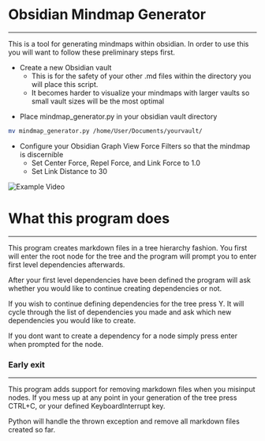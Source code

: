 # Obsidian Mindmap Generator
---

This is a tool for generating mindmaps within obsidian. In order to use this you will want to follow these preliminary steps first.

* Create a new Obsidian vault
	* This is for the safety of your other .md files within the directory you will place this script.
	* It becomes harder to visualize your mindmaps with larger vaults so small vault sizes will be the most optimal

- Place mindmap_generator.py in your obsidian vault directory
```bash
mv mindmap_generator.py /home/User/Documents/yourvault/
```
- Configure your Obsidian Graph View Force Filters so that the mindmap is discernible
	- Set Center Force, Repel Force, and Link Force to 1.0
	- Set Link Distance to 30

![Example Video](https://github.com/matthewscullydev/obsidian_trainer/assets/26017402/ebb4d522-2f88-4a53-8afa-047ab2aa9a63)
# What this program does
---

This program creates markdown files in a tree hierarchy fashion. You first will enter the root node for the tree and the program will prompt you to enter first level dependencies afterwards.

After your first level dependencies have been defined the program will ask whether you would like to continue creating dependencies or not.

If you wish to continue defining dependencies for the tree press Y. It will cycle through the list of dependencies you made and ask which new dependencies you would like to create.

If you dont want to create a dependency for a node simply press enter when prompted for the node.

### Early exit
---

This program adds support for removing markdown files when you misinput nodes. If you mess up at any point in your generation of the tree press CTRL+C, or your defined KeyboardInterrupt key.

Python will handle the thrown exception and remove all markdown files created so far.
